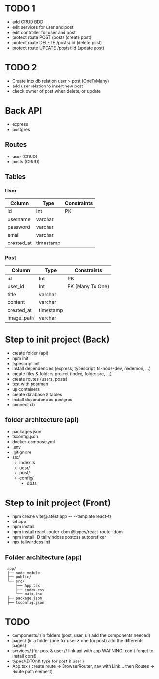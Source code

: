 # TODO 1

- add CRUD BDD
- edit services for user and post
- edit controller for user and post
- protect route POST /posts (create post)
- protect route DELETE /posts/:id (delete post)
- protect route UPDATE /posts/:id (update post)

# TODO 2

- Create into db relation user > post (OneToMany)
- add user relation to insert new post
- check owner of post when delete, or update

# Back API

- express
- postgres

## Routes

- user (CRUD)
- posts (CRUD)

## Tables

### User

| Column     | Type      | Constraints |
| ---------- | --------- | ----------- |
| id         | Int       | PK          |
| username   | varchar   |             |
| password   | varchar   |             |
| email      | varchar   |             |
| created_at | timestamp |             |

### Post

| Column     | Type      | Constraints      |
| ---------- | --------- | ---------------- |
| id         | Int       | PK               |
| user_id    | Int       | FK (Many To One) |
| title      | varchar   |                  |
| content    | varchar   |                  |
| created_at | timestamp |                  |
| image_path | varchar   |                  |

# Step to init project (Back)

- create folder (api)
- npm init
- typescript init
- install dependencies (express, typescript, ts-node-dev, nedemon, ...)
- create files & folders project (index, folder src, ...)
- create routes (users, posts)
- test with postman
- up containers
- create database & tables
- install dependencies postgres
- connect db

## folder architecture (api)

- packages.json
- tsconfig.json
- docker-compose.yml
- .env
- .gitignore
- src/
  - index.ts
  - uesr/
  - post/
  - config/
    - db.ts

# Step to init project (Front)

- npm create vite@latest app -- --template react-ts
- cd app
- npm install
- npm install react-router-dom @types/react-router-dom
- npm install -D tailwindcss postcss autoprefixer
- npx tailwindcss init

## Folder architecture (app)

     app/
     ├── node_module
     ├── public/
     └── src/
         ├── App.tsx
         ├── index.css
         └── main.tsx
     ├── package.json
     ├── tsconfig.json

# TODO

- components/ (in folders (post, user, ui) add the components needed)
- pages/ (in a folder (one for user & one for post) add the differents pages)
- services/ (for post & user // link api with app WARNING: don't forget to install cors!)
- types/(DTOn& type for post & user )
- App.tsx ( create route => BrowserRouter, nav with Link... then Routes -> Route path element)
